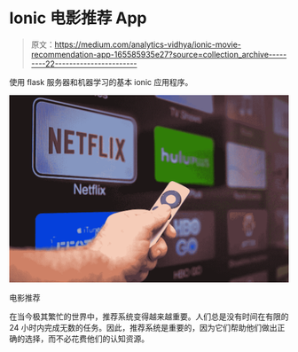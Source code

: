 # Ionic 电影推荐 App

> 原文：<https://medium.com/analytics-vidhya/ionic-movie-recommendation-app-165585935e27?source=collection_archive---------22----------------------->

使用 flask 服务器和机器学习的基本 ionic 应用程序。

![](img/170f902360f27d3bec1cd1d2ed6f4303.png)

电影推荐

在当今极其繁忙的世界中，推荐系统变得越来越重要。人们总是没有时间在有限的 24 小时内完成无数的任务。因此，推荐系统是重要的，因为它们帮助他们做出正确的选择，而不必花费他们的认知资源。